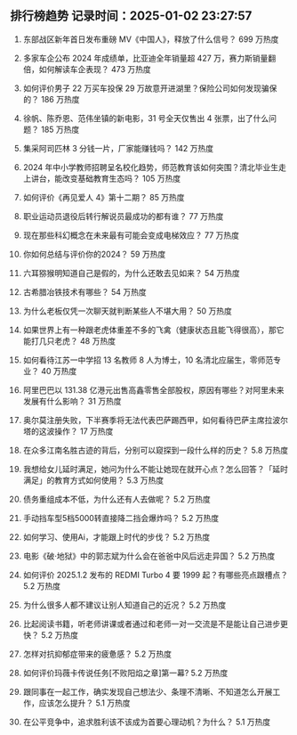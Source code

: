 
## 排行榜趋势 记录时间：2025-01-02 23:27:57
  
  1. 东部战区新年首日发布重磅 MV《中国人》，释放了什么信号？ 699 万热度
    
  2. 多家车企公布 2024 年成绩单，比亚迪全年销量超 427 万，赛力斯销量翻倍，如何解读车企表现？ 473 万热度
    
  3. 如何评价男子 22 万买车投保 29 万故意开进湖里？保险公司如何发现骗保的？ 186 万热度
    
  4. 徐帆、陈乔恩、范伟坐镇的新电影，31 号全天仅售出 4 张票，出了什么问题？ 185 万热度
    
  5. 集采阿司匹林 3 分钱一片，厂家能赚钱吗？ 142 万热度
    
  6. 2024 年中小学教师招聘呈名校化趋势，师范教育该如何突围？清北毕业生走上讲台，能改变基础教育生态吗？ 105 万热度
    
  7. 如何评价《再见爱人 4》第十二期？ 85 万热度
    
  8. 职业运动员退役后转行解说员最成功的都有谁？ 77 万热度
    
  9. 现在那些科幻概念在未来最有可能会变成电梯效应？ 77 万热度
    
  10. 你如何总结与评价你的2024？ 59 万热度
    
  11. 六耳猕猴明知道自己是假的，为什么还敢去见如来？ 54 万热度
    
  12. 古希腊冶铁技术有哪些？ 54 万热度
    
  13. 为什么老板仅凭一次聊天就判断某些人不堪大用？ 50 万热度
    
  14. 如果世界上有一种跟老虎体重差不多的飞禽（健康状态且能飞得很高），那它能打几只老虎？ 48 万热度
    
  15. 如何看待江苏一中学招 13 名教师 8 人为博士，10 名清北应届生，零师范专业？ 40 万热度
    
  16. 阿里巴巴以 131.38 亿港元出售高鑫零售全部股权，原因有哪些？对阿里未来发展有什么影响？ 31 万热度
    
  17. 奥尔莫注册失败，下半赛季将无法代表巴萨踢西甲，如何看待巴萨主席拉波尔塔的这波操作？ 17 万热度
    
  18. 在众多江南名胜古迹的背后，分别可以窥探到一段什么样的历史？ 5.8 万热度
    
  19. 我想给女儿延时满足，她问为什么不能让她现在就开心点？怎么回答？「延时满足」的教育方式如何使用？ 5.3 万热度
    
  20. 债务重组成本不低，为什么还有人去做呢？ 5.2 万热度
    
  21. 手动挡车型5档5000转直接降二挡会爆炸吗？ 5.2 万热度
    
  22. 如何学习、使用Ai，才能跟上时代的步伐？ 5.2 万热度
    
  23. 电影《破·地狱》中的郭志斌为什么会在爸爸中风后远走异国？ 5.2 万热度
    
  24. 如何评价 2025.1.2 发布的 REDMI Turbo 4 要 1999 起？有哪些亮点跟槽点？ 5.2 万热度
    
  25. 为什么很多人都不建议让别人知道自己的近况？ 5.2 万热度
    
  26. 比起阅读书籍，听老师讲课或者通过和老师一对一交流是不是能让自己进步更快？ 5.2 万热度
    
  27. 怎样对抗抑郁症带来的疲惫感？ 5.2 万热度
    
  28. 如何评价玛薇卡传说任务[不败阳焰之章]第一幕? 5.2 万热度
    
  29. 跟同事在一起工作，确实发现自己想法少、条理不清晰、不知道怎么开展工作，应该怎么提升？ 5.1 万热度
    
  30. 在公平竞争中，追求胜利该不该成为首要心理动机？为什么？ 5.1 万热度
    